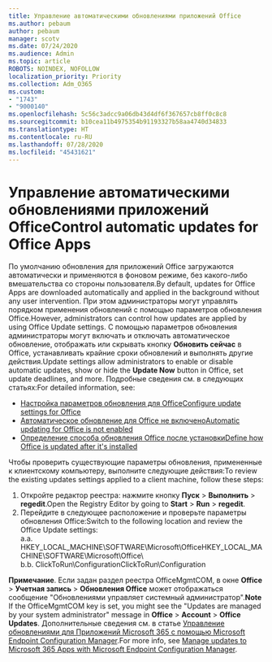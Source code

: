 ```yaml
---
title: Управление автоматическими обновлениями приложений Office
ms.author: pebaum
author: pebaum
manager: scotv
ms.date: 07/24/2020
ms.audience: Admin
ms.topic: article
ROBOTS: NOINDEX, NOFOLLOW
localization_priority: Priority
ms.collection: Adm_O365
ms.custom:
- "1743"
- "9000140"
ms.openlocfilehash: 5c56c3adcc9a06db43d4df6f367657cb8ff0c8c8
ms.sourcegitcommit: b10cea11b4975354b91193327b58aa4740d34833
ms.translationtype: HT
ms.contentlocale: ru-RU
ms.lasthandoff: 07/28/2020
ms.locfileid: "45431621"
---
```

# <a name="control-automatic-updates-for-office-apps"></a><span data-ttu-id="8f0c5-102">Управление автоматическими обновлениями приложений Office</span><span class="sxs-lookup"><span data-stu-id="8f0c5-102">Control automatic updates for Office Apps</span></span>

<span data-ttu-id="8f0c5-103">По умолчанию обновления для приложений Office загружаются автоматически и применяются в фоновом режиме, без какого-либо вмешательства со стороны пользователя.</span><span class="sxs-lookup"><span data-stu-id="8f0c5-103">By default, updates for Office Apps are downloaded automatically and applied in the background without any user intervention.</span></span> <span data-ttu-id="8f0c5-104">При этом администраторы могут управлять порядком применения обновлений с помощью параметров обновления Office.</span><span class="sxs-lookup"><span data-stu-id="8f0c5-104">However, administrators can control how updates are applied by using Office Update settings.</span></span> <span data-ttu-id="8f0c5-105">С помощью параметров обновления администраторы могут включать и отключать автоматическое обновление, отображать или скрывать кнопку **Обновить сейчас** в Office, устанавливать крайние сроки обновлений и выполнять другие действия.</span><span class="sxs-lookup"><span data-stu-id="8f0c5-105">Update settings allow administrators to enable or disable automatic updates, show or hide the **Update Now** button in Office, set update deadlines, and more.</span></span> <span data-ttu-id="8f0c5-106">Подробные сведения см. в следующих статьях:</span><span class="sxs-lookup"><span data-stu-id="8f0c5-106">For detailed information, see:</span></span>

- [<span data-ttu-id="8f0c5-107">Настройка параметров обновления для Office</span><span class="sxs-lookup"><span data-stu-id="8f0c5-107">Configure update settings for Office</span></span>](https://docs.microsoft.com/deployoffice/configure-update-settings-for-office-365-proplus)  
- [<span data-ttu-id="8f0c5-108">Автоматическое обновление для Office не включено</span><span class="sxs-lookup"><span data-stu-id="8f0c5-108">Automatic updating for Office is not enabled</span></span>](https://support.microsoft.com/help/2753538/automatic-updating-for-office-2013-and-office-2016-click-to-run-is-not)  
- [<span data-ttu-id="8f0c5-109">Определение способа обновления Office после установки</span><span class="sxs-lookup"><span data-stu-id="8f0c5-109">Define how Office is updated after it's installed</span></span>](https://docs.microsoft.com/deployoffice/configuration-options-for-the-office-2016-deployment-tool#updates-element)

<span data-ttu-id="8f0c5-110">Чтобы проверить существующие параметры обновления, примененные к клиентскому компьютеру, выполните следующие действия:</span><span class="sxs-lookup"><span data-stu-id="8f0c5-110">To review the existing updates settings applied to a client machine, follow these steps:</span></span>

1. <span data-ttu-id="8f0c5-111">Откройте редактор реестра: нажмите кнопку **Пуск** > **Выполнить** > **regedit**.</span><span class="sxs-lookup"><span data-stu-id="8f0c5-111">Open the Registry Editor by going to **Start** > **Run** > **regedit**.</span></span>
2. <span data-ttu-id="8f0c5-112">Перейдите в следующее расположение и проверьте параметры обновления Office:</span><span class="sxs-lookup"><span data-stu-id="8f0c5-112">Switch to the following location and review the Office Update settings:</span></span>  
    <span data-ttu-id="8f0c5-113">а.</span><span class="sxs-lookup"><span data-stu-id="8f0c5-113">a.</span></span> <span data-ttu-id="8f0c5-114">HKEY_LOCAL_MACHINE\SOFTWARE\Microsoft\Office</span><span class="sxs-lookup"><span data-stu-id="8f0c5-114">HKEY_LOCAL_MACHINE\SOFTWARE\Microsoft\Office</span></span>\  
    <span data-ttu-id="8f0c5-115">b.</span><span class="sxs-lookup"><span data-stu-id="8f0c5-115">b.</span></span> <span data-ttu-id="8f0c5-116">ClickToRun\Configuration</span><span class="sxs-lookup"><span data-stu-id="8f0c5-116">ClickToRun\Configuration</span></span>

<span data-ttu-id="8f0c5-117">**Примечание**. Если задан раздел реестра OfficeMgmtCOM, в окне **Office** > **Учетная запись** > **Обновления Office** может отображаться сообщение "Обновлениями управляет системный администратор".</span><span class="sxs-lookup"><span data-stu-id="8f0c5-117">**Note**  If the OfficeMgmtCOM key is set, you might see the "Updates are managed by your system administrator" message in **Office** > **Account** > **Office Updates**.</span></span> <span data-ttu-id="8f0c5-118">Дополнительные сведения см. в статье [Управление обновлениями для Приложений Microsoft 365 с помощью Microsoft Endpoint Configuration Manager](https://docs.microsoft.com/deployoffice/manage-updates-to-office-365-proplus-with-system-center-configuration-manager#method-1-use-office-deployment-tool-to-enable-office-365-clients-to-receive-updates-from-configuration-manager).</span><span class="sxs-lookup"><span data-stu-id="8f0c5-118">For more info, see [Manage updates to Microsoft 365 Apps with Microsoft Endpoint Configuration Manager](https://docs.microsoft.com/deployoffice/manage-updates-to-office-365-proplus-with-system-center-configuration-manager#method-1-use-office-deployment-tool-to-enable-office-365-clients-to-receive-updates-from-configuration-manager).</span></span>  